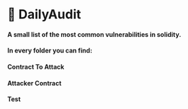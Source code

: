 # 🔎 DailyAudit

<h4>A small list of the most common vulnerabilities in solidity.</h4>
<h4>In every folder you can find:</h4>
<h4>  Contract To Attack</h4>
<h4>  Attacker Contract</h4>
<h4>  Test</h4>

